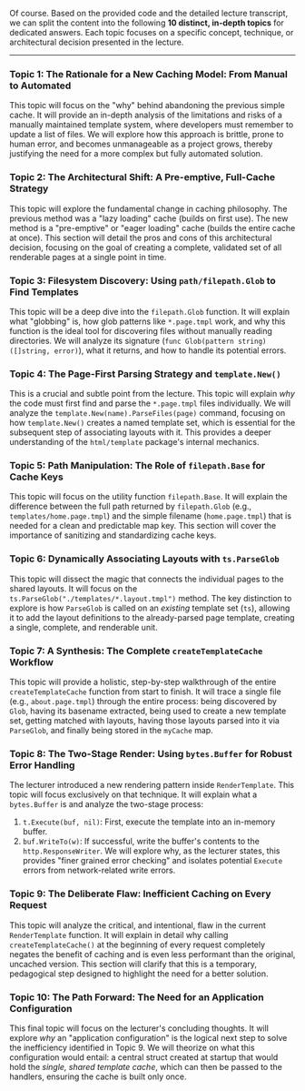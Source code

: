 Of course. Based on the provided code and the detailed lecture transcript, we can split the content into the following **10 distinct, in-depth topics** for dedicated answers. Each topic focuses on a specific concept, technique, or architectural decision presented in the lecture.

---

### Topic 1: The Rationale for a New Caching Model: From Manual to Automated

This topic will focus on the "why" behind abandoning the previous simple cache. It will provide an in-depth analysis of the limitations and risks of a manually maintained template system, where developers must remember to update a list of files. We will explore how this approach is brittle, prone to human error, and becomes unmanageable as a project grows, thereby justifying the need for a more complex but fully automated solution.

### Topic 2: The Architectural Shift: A Pre-emptive, Full-Cache Strategy

This topic will explore the fundamental change in caching philosophy. The previous method was a "lazy loading" cache (builds on first use). The new method is a "pre-emptive" or "eager loading" cache (builds the entire cache at once). This section will detail the pros and cons of this architectural decision, focusing on the goal of creating a complete, validated set of all renderable pages at a single point in time.

### Topic 3: Filesystem Discovery: Using `path/filepath.Glob` to Find Templates

This topic will be a deep dive into the `filepath.Glob` function. It will explain what "globbing" is, how glob patterns like `*.page.tmpl` work, and why this function is the ideal tool for discovering files without manually reading directories. We will analyze its signature (`func Glob(pattern string) ([]string, error)`), what it returns, and how to handle its potential errors.

### Topic 4: The Page-First Parsing Strategy and `template.New()`

This is a crucial and subtle point from the lecture. This topic will explain _why_ the code must first find and parse the `*.page.tmpl` files individually. We will analyze the `template.New(name).ParseFiles(page)` command, focusing on how `template.New()` creates a named template set, which is essential for the subsequent step of associating layouts with it. This provides a deeper understanding of the `html/template` package's internal mechanics.

### Topic 5: Path Manipulation: The Role of `filepath.Base` for Cache Keys

This topic will focus on the utility function `filepath.Base`. It will explain the difference between the full path returned by `filepath.Glob` (e.g., `templates/home.page.tmpl`) and the simple filename (`home.page.tmpl`) that is needed for a clean and predictable map key. This section will cover the importance of sanitizing and standardizing cache keys.

### Topic 6: Dynamically Associating Layouts with `ts.ParseGlob`

This topic will dissect the magic that connects the individual pages to the shared layouts. It will focus on the `ts.ParseGlob("./templates/*.layout.tmpl")` method. The key distinction to explore is how `ParseGlob` is called on an _existing_ template set (`ts`), allowing it to add the layout definitions to the already-parsed page template, creating a single, complete, and renderable unit.

### Topic 7: A Synthesis: The Complete `createTemplateCache` Workflow

This topic will provide a holistic, step-by-step walkthrough of the entire `createTemplateCache` function from start to finish. It will trace a single file (e.g., `about.page.tmpl`) through the entire process: being discovered by `Glob`, having its basename extracted, being used to create a new template set, getting matched with layouts, having those layouts parsed into it via `ParseGlob`, and finally being stored in the `myCache` map.

### Topic 8: The Two-Stage Render: Using `bytes.Buffer` for Robust Error Handling

The lecturer introduced a new rendering pattern inside `RenderTemplate`. This topic will focus exclusively on that technique. It will explain what a `bytes.Buffer` is and analyze the two-stage process:

1. `t.Execute(buf, nil)`: First, execute the template into an in-memory buffer.
2. `buf.WriteTo(w)`: If successful, write the buffer's contents to the `http.ResponseWriter`. We will explore why, as the lecturer states, this provides "finer grained error checking" and isolates potential `Execute` errors from network-related write errors.

### Topic 9: The Deliberate Flaw: Inefficient Caching on Every Request

This topic will analyze the critical, and intentional, flaw in the current `RenderTemplate` function. It will explain in detail why calling `createTemplateCache()` at the beginning of every request completely negates the benefit of caching and is even less performant than the original, uncached version. This section will clarify that this is a temporary, pedagogical step designed to highlight the need for a better solution.

### Topic 10: The Path Forward: The Need for an Application Configuration

This final topic will focus on the lecturer's concluding thoughts. It will explore _why_ an "application configuration" is the logical next step to solve the inefficiency identified in Topic 9. We will theorize on what this configuration would entail: a central struct created at startup that would hold the _single, shared template cache_, which can then be passed to the handlers, ensuring the cache is built only once.